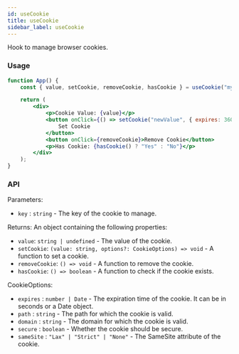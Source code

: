 ```yaml
---
id: useCookie
title: useCookie
sidebar_label: useCookie
---
```


Hook to manage browser cookies.

### Usage

```jsx live
function App() {
	const { value, setCookie, removeCookie, hasCookie } = useCookie("myCookie");

	return (
		<div>
			<p>Cookie Value: {value}</p>
			<button onClick={() => setCookie("newValue", { expires: 3600 })}>
				Set Cookie
			</button>
			<button onClick={removeCookie}>Remove Cookie</button>
			<p>Has Cookie: {hasCookie() ? "Yes" : "No"}</p>
		</div>
	);
}
```

### API

Parameters:

- `key` : `string` - The key of the cookie to manage.

Returns: An object containing the following properties:

- `value`: `string | undefined` - The value of the cookie.
- `setCookie`: `(value: string, options?: CookieOptions) => void` - A function to set a cookie.
- `removeCookie`: `() => void` - A function to remove the cookie.
- `hasCookie`: `() => boolean` - A function to check if the cookie exists.

CookieOptions:

- `expires` : `number | Date` - The expiration time of the cookie. It can be in seconds or a Date object.
- `path` : `string` - The path for which the cookie is valid.
- `domain` : `string` - The domain for which the cookie is valid.
- `secure` : `boolean` - Whether the cookie should be secure.
- `sameSite` : `"Lax" | "Strict" | "None"` - The SameSite attribute of the cookie.
